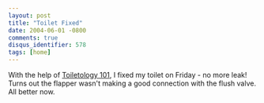 ```yaml
---
layout: post
title: "Toilet Fixed"
date: 2004-06-01 -0800
comments: true
disqus_identifier: 578
tags: [home]
---
```

With the help of [Toiletology
101](http://www.toiletology.com/index.shtml), I fixed my toilet on
Friday - no more leak! Turns out the flapper wasn't making a good
connection with the flush valve. All better now.
